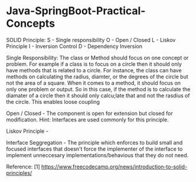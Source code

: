 # Java-SpringBoot-Practical-Concepts

SOLID Principle:
S - Single responsibility
O - Open / Closed
L - Liskov Principle
I - Inversion Control
D - Dependency Inversion

Single Responsibility: The class or Method should focus on one concept or problem. For example if a class is to focus on a circle then it should only have methods that is related to a circle. For instance, the class can have methods on calculating the radius, diamter, or the degrees of the circle but not the area of a square. When it comes to a method, it should focus on only one problem or output. So in this case, if the method is to calculate the diamater of a circle then it should only calcu;late that and not the rasdius of the circle. This enables loose coupling

Open / Closed - The component is open for extension but closed for modification. Hint: Interfaces are used commonly for this principle.

Liskov Principle -

Interface Seggregation - The principle which enforces to build small and focused interfaces that doesn't force the implementer of the interface to implement unneccesary implementations/behavious that they do not need.

Reference:
[1] https://www.freecodecamp.org/news/introduction-to-solid-principles/
